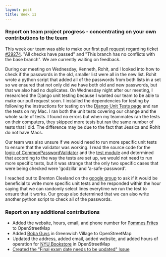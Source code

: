 ```yaml
---
layout: post
title: Week 11
---
```


### Report on team project progress - concentrating on your own contributions to the team

This week our team was able to make our first [pull request](https://github.com/django/django/pull/9875) regarding ticket [#29274](https://code.djangoproject.com/ticket/29274). "All checks have passed" and "This branch has no conflicts with the base branch". We are currently waiting on feedback.

During our meeting on Wednesday, Kenneth, Rohit, and I looked into how to check if the passwords in the old, smaller list were all in the new list. Rohit wrote a python script that added all of the passwords from both lists in a set so we ensured that not only did we have both old and new passwords, but that we also had no duplicates. On Wednesday night after our meeting, I researched the Django unit testing because I wanted our team to be able to make our pull request soon. I installed the dependencies for testing by following the instructions for testing on the [Django Unit Tests page](https://docs.djangoproject.com/en/dev/internals/contributing/writing-code/unit-tests/) and ran the tests on my Mac. I ran both the unit tests covering our change and the whole suite of tests. I found no errors but when my teammates ran the tests on their computers, they skipped more tests but ran the same number of tests that I did. The difference may be due to the fact that Jessica and Rohit do not have Macs.

Our team was also unsure if we would need to run more specific unit tests to ensure that the validator was working. I read the source code for the [logic of CommonPasswordValidator](https://github.com/nyu-ossd-s18/django/blob/master/django/contrib/auth/password_validation.py) and the [test module](https://github.com/nyu-ossd-s18/django/blob/master/tests/auth_tests/test_validators.py) and determined that according to the way the tests are set up, we would not need to run more specific tests, but it was strange that the only two specific cases that were being checked were 'godzilla' and 'a-safe-password'.

I reached out to Brenton Cleeland on the [google group](https://groups.google.com/forum/#!topic/django-developers/oMWLVK5kTpI/discussion) to ask if it would be beneficial to write more specific unit tests and he responded within the hour saying that we can randomly select lines everytime we run the test to ensure that it works. Our group also determined that we can also write another python script to check all of the passwords.

### Report on any additional contributions

* Added the website, hours, email, and phone number for [Pommes Frites](https://www.openstreetmap.org/changeset/58018325) to OpenStreetMap
* Added [Boba Guys](https://www.openstreetmap.org/changeset/58018828) in Greenwich Village to OpenStreetMap
* Updated the address, added email, added website, and added hours of operation for [NYU Bookstore](https://www.openstreetmap.org/changeset/58019794) in OpenStreetMap
* [Created the "Final exam date needs to be updated" Issue](https://github.com/joannakl/cs480_s18/issues/112)
